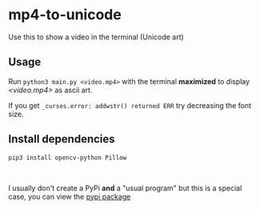 # mp4-to-unicode

Use this to show a video in the terminal (Unicode art)

## Usage

Run `python3 main.py <video.mp4>` with the terminal **maximized** to display _<video.mp4>_ as ascii art.

If you get `_curses.error: addwstr() returned ERR` try decreasing the font size.

## Install dependencies

`pip3 install opencv-python Pillow`

<br/>

I usually don't create a PyPi **and** a "usual program" but this is a special case, you can view the [pypi package](https://github.com/donno2048/mp42uni)
